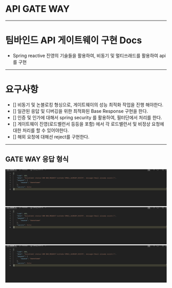 # API GATE WAY


---


# 팀바인드 API 게이트웨이 구현 Docs

- Spring reactive 진영의 기술들을 활용하여, 비동기 및 멀티쓰래드를 활용하여 api 를 구현 




---

# 요구사항 
- [] 비동기 및 논블로킹 형싱으로, 게이트웨이의 성능 최적화 작업을 진행 해야한다. 
- [] 일관된 응답 및 디버깅을 위한 최적화된 Base Response 구현을 한다.
- [] 인증 및 인가에 대해서 spring security 를 활용하여, 필터단에서 처리를 한다. 
- [] 게이트웨이 진영(로드벨런서 등등을 포함) 에서 각 로드밸런서 및 비정상 요청에 대한 처리를 할 수 있어야한다. 
- [] 해외 요청에 대해선 reject를 구현한다.



------



## GATE WAY 응답 형식
![정상응답.png](images/%EC%A0%95%EC%83%81%EC%9D%91%EB%8B%B5.png)
![처리되ㅣㅈ않은 에러.png](images/%EC%B2%98%EB%A6%AC%EB%90%98%E3%85%A3%E3%85%88%EC%95%8A%EC%9D%80%20%EC%97%90%EB%9F%AC.png)
![처리된 에러.png](images/%EC%B2%98%EB%A6%AC%EB%90%9C%20%EC%97%90%EB%9F%AC.png)
